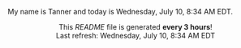 My name is Tanner and today is Wednesday, July 10, 8:34 AM EDT.

<p align="center">This <i>README</i> file is generated <b>every 3 hours</b>!</br>Last refresh: Wednesday, July 10, 8:34 AM EDT<br /></p>
